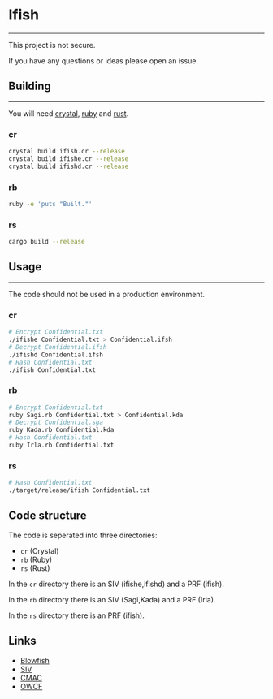 # Ifish

-----

This project is not secure.

If you have any questions or ideas please open an issue.

## Building

---

You will need [crystal](https://crystal-lang.org/install), [ruby](https://rvm.io) and [rust](https://rustup.rs).

### cr
```bash
crystal build ifish.cr --release
crystal build ifishe.cr --release
crystal build ifishd.cr --release
```

### rb
```bash
ruby -e 'puts "Built."'
```

### rs
```bash
cargo build --release
```

## Usage

---

The code should not be used in a production environment.

### cr
```bash
# Encrypt Confidential.txt
./ifishe Confidential.txt > Confidential.ifsh
# Decrypt Confidential.ifsh
./ifishd Confidential.ifsh
# Hash Confidential.txt
./ifish Confidential.txt
```

### rb
```bash
# Encrypt Confidential.txt
ruby Sagi.rb Confidential.txt > Confidential.kda
# Decrypt Confidential.sga
ruby Kada.rb Confidential.kda
# Hash Confidential.txt
ruby Irla.rb Confidential.txt
```

### rs
```bash
# Hash Confidential.txt
./target/release/ifish Confidential.txt
```

## Code structure
The code is seperated into three directories:
- `cr` (Crystal)
- `rb` (Ruby)
- `rs` (Rust)

In the `cr` directory there is an SIV (ifishe,ifishd) and a PRF (ifish).

In the `rb` directory there is an SIV (Sagi,Kada) and a PRF (Irla).

In the `rs` directory there is an PRF (ifish).

## Links
- [Blowfish](https://en.wikipedia.org/wiki/Blowfish_(cipher))
- [SIV](https://tools.ietf.org/id/draft-madden-generalised-siv-00.html)
- [CMAC](https://en.wikipedia.org/wiki/One-key_MAC)
- [OWCF](https://en.wikipedia.org/wiki/One-way_compression_function)
